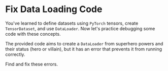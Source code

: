 # Fix Data Loading Code

You've learned to define datasets using `PyTorch` tensors, create `TensorDataset`, and use `DataLoader`. Now let's practice debugging some code with these concepts.

The provided code aims to create a `DataLoader` from superhero powers and their status (hero or villain), but it has an error that prevents it from running correctly.

Find and fix these errors.